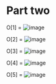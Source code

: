 # Part two

O[1] = ![image](https://user-images.githubusercontent.com/77049951/221008295-2d2dcf58-e68d-4eb7-9fc8-0f15b6832eef.png)

O[2] = ![image](https://user-images.githubusercontent.com/77049951/221008457-e63b192e-1b50-4625-955b-b03157c8bf05.png)

O[3] = ![image](https://user-images.githubusercontent.com/77049951/221009592-c4af98d0-e87c-420f-a105-4ea3b5ea1f3a.png)

O[4] = ![image](https://user-images.githubusercontent.com/77049951/221010208-49c52609-c088-44c3-873f-c6dee1383087.png)

O[5] = ![image](https://user-images.githubusercontent.com/77049951/221010706-4e2e578c-fe84-47dd-a2a8-ddae0855c00c.png)
